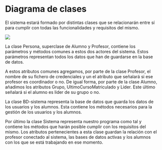 # Diagrama de clases

El sistema estará formado por distintas clases que se relacionarán entre sí para cumplir con todas las funcionalidades y requisitos del mismo.

![](diagramaClases.png)

La clase Persona, superclase de Alumno y Profesor, contiene los parámetros y métodos comunes a estos dos actores del sistema. Estos parámetros representan todos los datos que han de guardarse en la base de datos. 

A estos atributos comunes agregamos, por parte de la clase Profesor, el nombre de su fichero de credenciales y un el atributo que señalará si ese profesor es coordinador o no. De igual forma, por parte de la clase Alumno, añadimos los atributos Grupo, UltimoCursoMatriculado y Lider. Este último señalará si el alumno es lider de su grupo o no.

La clase BD-sistema representa la base de datos que guarda los datos de los usuarios y los alumnos. Esta contiene los métodos necesarios para la gestión de los usuarios y los alumnos.

Por último la clase Sistema representa nuestro programa como tal y contiene los métodos que harán posible cumplir con los requisitos del mismo. Los atributos pertenecientes a esta clase guardan la relación con el profesor conectado al sistema, las bases de datos activas y los alumnos con los que se está trabajando en ese momento.